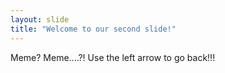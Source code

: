 ```yaml
---
layout: slide
title: "Welcome to our second slide!"
---
```

Meme? Meme....?!
Use the left arrow to go back!!!
